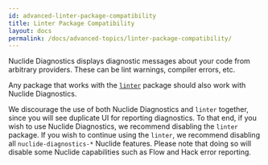 ```yaml
---
id: advanced-linter-package-compatibility
title: Linter Package Compatibility
layout: docs
permalink: /docs/advanced-topics/linter-package-compatibility/
---
```


Nuclide Diagnostics displays diagnostic messages about your code from arbitrary providers. These can be lint warnings, compiler errors, etc.

Any package that works with the [`linter`](https://atom.io/packages/linter) package should also work with Nuclide Diagnostics.

We discourage the use of both Nuclide Diagnostics and `linter` together, since you will see duplicate UI for reporting diagnostics. To that end, if you wish to use Nuclide Diagnostics, we recommend disabling the `linter` package. If you wish to continue using the `linter`, we recommend disabling all `nuclide-diagnostics-*` Nuclide features. Please note that doing so will disable some Nuclide capabilities such as Flow and Hack error reporting.
